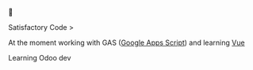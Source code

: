🥴

Satisfactory Code > 

At the moment working with GAS ([Google Apps Script](https://developers.google.com/apps-script)) and learning [Vue](https://vuejs.org/)

Learning Odoo dev
